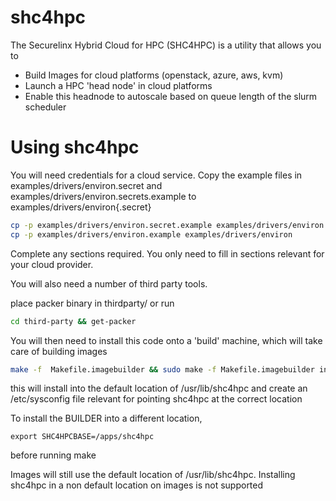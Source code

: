 # shc4hpc

The Securelinx Hybrid Cloud for HPC (SHC4HPC) is a utility that allows you to 
 - Build Images for cloud platforms (openstack, azure, aws, kvm)
 - Launch a HPC 'head node' in cloud platforms
 - Enable this headnode to autoscale based on queue length of the slurm scheduler

# Using shc4hpc

You will need credentials for a cloud service.  Copy the example files in examples/drivers/environ.secret 
and examples/drivers/environ.secrets.example to examples/drivers/environ{.secret}
```bash
cp -p examples/drivers/environ.secret.example examples/drivers/environ.secret
cp -p examples/drivers/environ.example examples/drivers/environ
```

Complete any sections required.  You only need to fill in sections relevant for your cloud provider.  

You will also need a number of third party tools.  

place packer binary in thirdparty/ or run
```bash 
cd third-party && get-packer
```

You will then need to install this code onto a 'build' machine, which will take care of building images
```bash
make -f  Makefile.imagebuilder && sudo make -f Makefile.imagebuilder install
```
this will install into the default location of /usr/lib/shc4hpc and create an /etc/sysconfig file relevant
for pointing shc4hpc at the correct location

To install the BUILDER into a different location, 
```
export SHC4HPCBASE=/apps/shc4hpc 
```
before running make 

Images will still use the default location of /usr/lib/shc4hpc. Installing shc4hpc in a non default location on images is not supported

